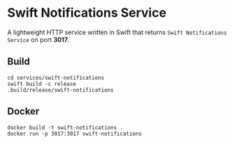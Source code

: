 # Swift Notifications Service

A lightweight HTTP service written in Swift that returns `Swift Notifications Service` on port **3017**.

## Build

```
cd services/swift-notifications
swift build -c release
.build/release/swift-notifications
```

## Docker

```
docker build -t swift-notifications .
docker run -p 3017:3017 swift-notifications
```
